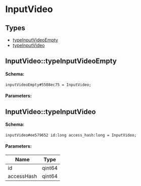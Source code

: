 # InputVideo

## Types

* [typeInputVideoEmpty](#inputvideotypeinputvideoempty)
* [typeInputVideo](#inputvideotypeinputvideo)

## InputVideo::typeInputVideoEmpty

#### Schema:

`inputVideoEmpty#5508ec75 = InputVideo;`

#### Parameters:


## InputVideo::typeInputVideo

#### Schema:

`inputVideo#ee579652 id:long access_hash:long = InputVideo;`

#### Parameters:

|Name|Type|
|----|----|
|id|qint64|
|accessHash|qint64|

